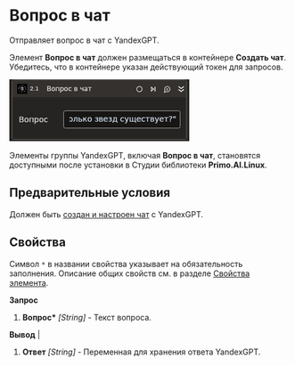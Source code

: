 ﻿# Вопрос в чат

Отправляет вопрос в чат с YandexGPT.

Элемент **Вопрос в чат** должен размещаться в контейнере **Создать чат**. Убедитесь, что в контейнере указан действующий токен для запросов.

![](../../../../resources/activities/extra/ai/yandexgpt/chat-message-base.png)

Элементы группы YandexGPT, включая **Вопрос в чат**, становятся доступными после установки в Студии библиотеки **Primo.AI.Linux**.

## Предварительные условия

Должен быть [создан и настроен чат](https://docs.primo-rpa.ru/primo-rpa/g_elements/el_extra/ai/yandexgpt/el_chat) с YandexGPT.


## Свойства
Символ `*` в названии свойства указывает на обязательность заполнения. Описание общих свойств см. в разделе [Свойства элемента](https://docs.primo-rpa.ru/primo-rpa/primo-studio/process/elements#svoistva-elementa).

**Запрос**                                        
1. **Вопрос\*** *[String]* - Текст вопроса.

**Вывод**                                                                                          |
1. **Ответ** *[String]* - Переменная для хранения ответа YandexGPT.

